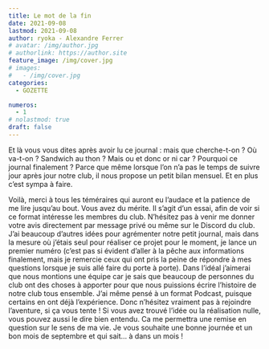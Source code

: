 ```yaml
---
title: Le mot de la fin
date: 2021-09-08
lastmod: 2021-09-08
author: ryoka - Alexandre Ferrer
# avatar: /img/author.jpg
# authorlink: https://author.site
feature_image: /img/cover.jpg
# images:
#   - /img/cover.jpg
categories:
  - GOZETTE

numeros: 
  - 1
# nolastmod: true
draft: false
---
```


Et là vous vous dites après avoir lu ce journal : mais que cherche-t-on ? Où va-t-on ? Sandwich au thon ? Mais ou et donc or ni car ? Pourquoi ce journal finalement ? Parce que même lorsque l’on n’a pas le temps de suivre jour après jour notre club, il nous propose un petit bilan mensuel. Et en plus c’est sympa à faire.

<!--more-->

Voilà, merci à tous les téméraires qui auront eu l’audace et la patience de me lire jusqu’au bout. Vous avez du mérite. Il s’agit d’un essai, afin de voir si ce format intéresse les membres du club. N’hésitez pas à venir me donner votre avis directement par message privé ou même sur le Discord du club. J’ai beaucoup d’autres idées pour agrémenter notre petit journal, mais dans la mesure où j’étais seul pour réaliser ce projet pour le moment, je lance un premier numéro (c’est pas si évident d’aller à la pêche aux informations finalement, mais je remercie ceux qui ont pris la peine de répondre à mes questions lorsque je suis allé faire du porte à porte). Dans l’idéal j’aimerai que nous montions une équipe car je sais que beaucoup de personnes du club ont des choses à apporter pour que nous puissions écrire l’histoire de notre club tous ensemble. J’ai même pensé à un format Podcast, puisque certains en ont déjà l’expérience. Donc n’hésitez vraiment pas à rejoindre l’aventure, si ça vous tente ! Si vous avez trouvé l’idée ou la réalisation nulle, vous pouvez aussi le dire bien entendu. Ca me permettra une remise en question sur le sens de ma vie.
Je vous souhaite une bonne journée et un bon mois de septembre et qui sait… à dans un mois !
